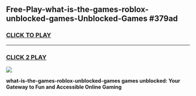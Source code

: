 
## Free-Play-what-is-the-games-roblox-unblocked-games-Unblocked-Games #379ad
<h3>
<a href="https://news.freeplayer.one?title=what-is-the-games-roblox-unblocked-games&ref=8M">CLICK TO PLAY</a></h3>
<hr>

<h3>
<a href="https://news.freeplayer.one?title=what-is-the-games-roblox-unblocked-games&ref=8M">CLICK 2 PLAY</a>
  
</h3>

<a href="https://news.freeplayer.one?title=what-is-the-games-roblox-unblocked-games&ref=8M"><img src="https://clearcache.store/games.png"></a>


**what-is-the-games-roblox-unblocked-games games unblocked: Your Gateway to Fun and Accessible Online Gaming**
